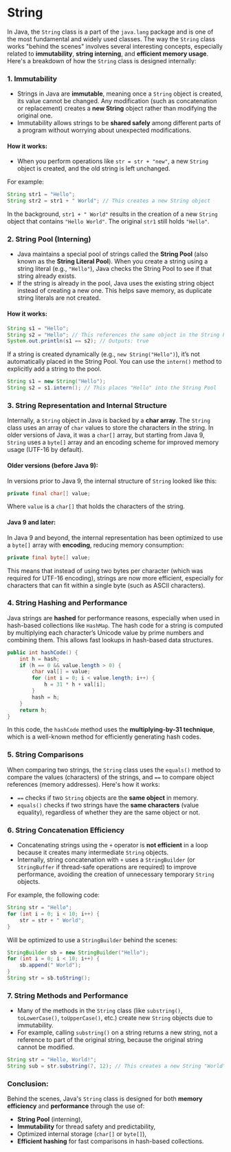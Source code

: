 # String
In Java, the `String` class is a part of the `java.lang` package and is one of the most fundamental and widely used classes. The way the `String` class works "behind the scenes" involves several interesting concepts, especially related to **immutability**, **string interning**, and **efficient memory usage**. Here's a breakdown of how the `String` class is designed internally:

### 1. **Immutability**
- Strings in Java are **immutable**, meaning once a `String` object is created, its value cannot be changed. Any modification (such as concatenation or replacement) creates a **new String** object rather than modifying the original one.
- Immutability allows strings to be **shared safely** among different parts of a program without worrying about unexpected modifications.

#### How it works:
- When you perform operations like `str = str + "new"`, a new `String` object is created, and the old string is left unchanged.
  
For example:
```java
String str1 = "Hello";
String str2 = str1 + " World"; // This creates a new String object
```
In the background, `str1 + " World"` results in the creation of a new `String` object that contains `"Hello World"`. The original `str1` still holds `"Hello"`.

### 2. **String Pool (Interning)**
- Java maintains a special pool of strings called the **String Pool** (also known as the **String Literal Pool**). When you create a string using a string literal (e.g., `"Hello"`), Java checks the String Pool to see if that string already exists.
- If the string is already in the pool, Java uses the existing string object instead of creating a new one. This helps save memory, as duplicate string literals are not created.
  
#### How it works:
```java
String s1 = "Hello";
String s2 = "Hello"; // This references the same object in the String Pool
System.out.println(s1 == s2); // Outputs: true
```

If a string is created dynamically (e.g., `new String("Hello")`), it’s not automatically placed in the String Pool. You can use the `intern()` method to explicitly add a string to the pool.

```java
String s1 = new String("Hello");
String s2 = s1.intern(); // This places "Hello" into the String Pool
```

### 3. **String Representation and Internal Structure**
Internally, a `String` object in Java is backed by a **char array**. The `String` class uses an array of `char` values to store the characters in the string. In older versions of Java, it was a `char[]` array, but starting from Java 9, `String` uses a `byte[]` array and an encoding scheme for improved memory usage (UTF-16 by default).

#### Older versions (before Java 9):
In versions prior to Java 9, the internal structure of `String` looked like this:
```java
private final char[] value;
```
Where `value` is a `char[]` that holds the characters of the string.

#### Java 9 and later:
In Java 9 and beyond, the internal representation has been optimized to use a `byte[]` array with **encoding**, reducing memory consumption:
```java
private final byte[] value;
```
This means that instead of using two bytes per character (which was required for UTF-16 encoding), strings are now more efficient, especially for characters that can fit within a single byte (such as ASCII characters).

### 4. **String Hashing and Performance**
Java strings are **hashed** for performance reasons, especially when used in hash-based collections like `HashMap`. The hash code for a string is computed by multiplying each character’s Unicode value by prime numbers and combining them. This allows fast lookups in hash-based data structures.

```java
public int hashCode() {
    int h = hash;
    if (h == 0 && value.length > 0) {
        char val[] = value;
        for (int i = 0; i < value.length; i++) {
            h = 31 * h + val[i];
        }
        hash = h;
    }
    return h;
}
```
In this code, the `hashCode` method uses the **multiplying-by-31 technique**, which is a well-known method for efficiently generating hash codes.

### 5. **String Comparisons**
When comparing two strings, the `String` class uses the `equals()` method to compare the values (characters) of the strings, and `==` to compare object references (memory addresses). Here's how it works:

- `==` checks if two `String` objects are the **same object** in memory.
- `equals()` checks if two strings have the **same characters** (value equality), regardless of whether they are the same object or not.

### 6. **String Concatenation Efficiency**
- Concatenating strings using the `+` operator is **not efficient** in a loop because it creates many intermediate `String` objects.
- Internally, string concatenation with `+` uses a `StringBuilder` (or `StringBuffer` if thread-safe operations are required) to improve performance, avoiding the creation of unnecessary temporary `String` objects.

For example, the following code:
```java
String str = "Hello";
for (int i = 0; i < 10; i++) {
    str = str + " World";
}
```
Will be optimized to use a `StringBuilder` behind the scenes:
```java
StringBuilder sb = new StringBuilder("Hello");
for (int i = 0; i < 10; i++) {
    sb.append(" World");
}
String str = sb.toString();
```

### 7. **String Methods and Performance**
- Many of the methods in the `String` class (like `substring()`, `toLowerCase()`, `toUpperCase()`, etc.) create new `String` objects due to immutability.
- For example, calling `substring()` on a string returns a new string, not a reference to part of the original string, because the original string cannot be modified.

```java
String str = "Hello, World!";
String sub = str.substring(7, 12); // This creates a new String "World"
```

### Conclusion:
Behind the scenes, Java's `String` class is designed for both **memory efficiency** and **performance** through the use of:
- **String Pool** (interning),
- **Immutability** for thread safety and predictability,
- Optimized internal storage (`char[]` or `byte[]`),
- **Efficient hashing** for fast comparisons in hash-based collections.

